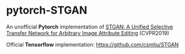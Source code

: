 # pytorch-STGAN
An unofficial **Pytorch** implementation of [STGAN: A Unified Selective Transfer Network for Arbitrary Image Attribute Editing](https://arxiv.org/abs/1904.09709) (CVPR2019)

Official **Tensorflow** implementation: https://github.com/csmliu/STGAN
